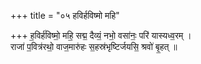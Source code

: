 +++
title = "०५ हविर्हविष्मो महि"

+++
ह॒विर्ह॑विष्मो॒ महि॒ सद्म॒ दैव्यं॒ नभो॒ वसा॑नः॒ परि॑ यास्यध्व॒रम् ।  
राजा॑ प॒वित्र॑रथो॒ वाज॒मारु॑हः स॒हस्र॑भृष्टिर्जयसि॒ श्रवो॑ बृ॒हत् ॥